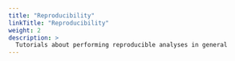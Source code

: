 ```yaml
---
title: "Reproducibility"
linkTitle: "Reproducibility"
weight: 2
description: >
  Tutorials about performing reproducible analyses in general
---
```

